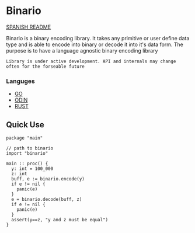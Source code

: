 # Binario

[SPANISH README](README_sp.md)

Binario is a binary encoding library. It takes any primitive or user define data type and is able to encode into binary or decode it into it's data form. The purpose is to have a language agnostic binary encoding library

`Library is under active development. API and internals may change often for the forseable future`

### Languges

- [GO](https://go.dev)
- [ODIN](https://odin-lang.go)
- [RUST](https://rust-lang.org)

## Quick Use

```odin
package "main"

// path to binario
import "binario"

main :: proc() {
  y: int = 100_000
  z: int
  buff, e := binario.encode(y)
  if e != nil {
    panic(e)
  }
  e = binario.decode(buff, z)
  if e != nil {
    panic(e)
  }
  assert(y==z, "y and z must be equal")
}
```


